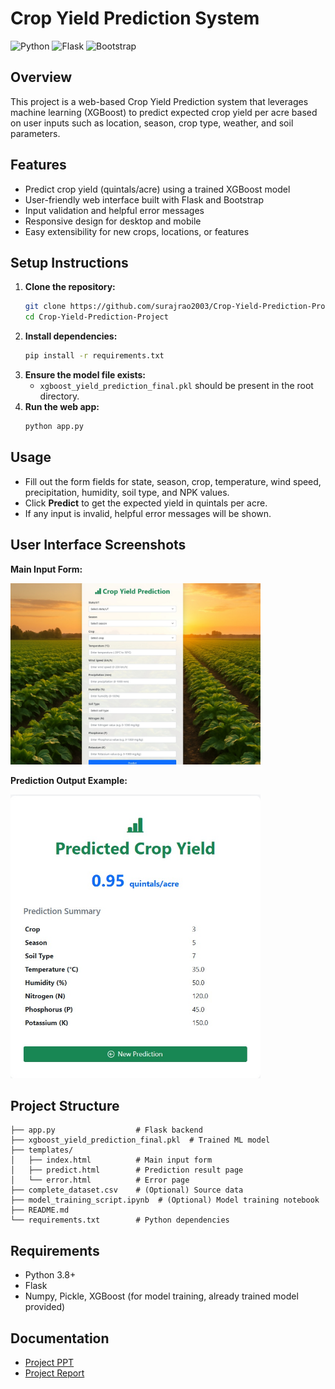 # Crop Yield Prediction System

![Python](https://img.shields.io/badge/Python-3.8%2B-blue?logo=python)
![Flask](https://img.shields.io/badge/Flask-2.0%2B-lightgrey?logo=flask)
![Bootstrap](https://img.shields.io/badge/Bootstrap-5-green?logo=bootstrap)

## Overview
This project is a web-based Crop Yield Prediction system that leverages machine learning (XGBoost) to predict expected crop yield per acre based on user inputs such as location, season, crop type, weather, and soil parameters. 

## Features
- Predict crop yield (quintals/acre) using a trained XGBoost model
- User-friendly web interface built with Flask and Bootstrap
- Input validation and helpful error messages
- Responsive design for desktop and mobile
- Easy extensibility for new crops, locations, or features


## Setup Instructions
1. **Clone the repository:**
   ```bash
   git clone https://github.com/surajrao2003/Crop-Yield-Prediction-Project.git
   cd Crop-Yield-Prediction-Project
   ```
2. **Install dependencies:**
   ```bash
   pip install -r requirements.txt
   ```
3. **Ensure the model file exists:**
   - `xgboost_yield_prediction_final.pkl` should be present in the root directory.
4. **Run the web app:**
   ```bash
   python app.py
   ```

## Usage
- Fill out the form fields for state, season, crop, temperature, wind speed, precipitation, humidity, soil type, and NPK values.
- Click **Predict** to get the expected yield in quintals per acre.
- If any input is invalid, helpful error messages will be shown.

## User Interface Screenshots

**Main Input Form:**

<img src="static/UI_input.jpg" alt="Main Input Form" width="400"/>

**Prediction Output Example:**

<img src="static/UI_output.jpg" alt="Prediction Output" width="400"/>

## Project Structure
```
├── app.py                  # Flask backend
├── xgboost_yield_prediction_final.pkl  # Trained ML model
├── templates/
│   ├── index.html          # Main input form
│   ├── predict.html        # Prediction result page
│   └── error.html          # Error page
├── complete_dataset.csv    # (Optional) Source data
├── model_training_script.ipynb  # (Optional) Model training notebook
├── README.md
└── requirements.txt        # Python dependencies
```

## Requirements
- Python 3.8+
- Flask
- Numpy, Pickle, XGBoost (for model training, already trained model provided)


## Documentation
- [Project PPT](https://docs.google.com/presentation/d/1R2g8fT5vu0ekczgj63kaKl4AvXaXXtVP/edit?usp=drive_link&ouid=105191186790125380243&rtpof=true&sd=true)
- [Project Report](https://drive.google.com/file/d/19vTs4eBYXePk7JsEiQ9a6WdTsmzOuTMp/view?usp=drive_link)
